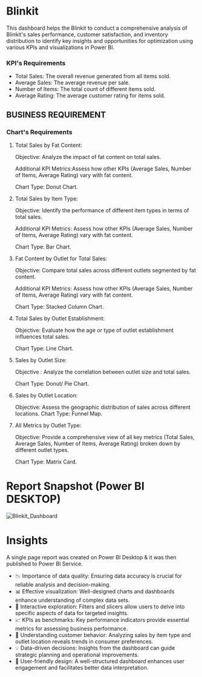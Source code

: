 
# Blinkit

This dashboard helps the Blinkit to conduct a comprehensive analysis of Blinkit's sales performance, customer satisfaction, and inventory distribution to identify key insights and opportunities for optimization using various KPIs and visualizations in Power BI.



### KPI's Requirements
 - Total Sales: The overall revenue generated from all items sold.
 - Average Sales: The average revenue per sale.
 - Number of Items: The total count of different items sold.
 - Average Rating: The average customer rating for items sold.

 ## BUSINESS REQUIREMENT
###  Chart's Requirements

1. Total Sales by Fat Content:
 	
    Objective: Analyze the impact of fat content on total sales.

    Additional KPI Metrics:Assess how other KPIs (Average Sales, Number of Items, Average Rating) vary with fat content.

    Chart Type: Donut Chart.

 2. Total Sales by Item Type:

    Objective: Identify the performance of different item types in terms of total sales.

    Additional KPI Metrics: Assess how other KPIs (Average Sales, Number of Items, Average Rating) vary with fat content.

    Chart Type: Bar Chart.

 3. Fat Content by Outlet for Total Sales:
 	
    Objective: Compare total sales across different outlets segmented by fat content.

    Additional KPI Metrics: Assess how other KPIs (Average Sales, Number of Items, Average Rating) vary with fat content.

    Chart Type: Stacked Column Chart.
 
4. Total Sales by Outlet Establishment:
 	
    Objective: Evaluate how the age or type of outlet establishment influences total sales.
 	
    Chart Type: Line Chart.

5. Sales by Outlet Size:

    Objective : Analyze the correlation between outlet size and total sales.

    Chart Type: Donut/ Pie Chart.

 6. Sales by Outlet Location:

    Objective: Assess the geographic distribution of sales across different locations.
    Chart Type: Funnel Map.

 7. All Metrics by Outlet Type:
 	
    Objective: Provide a comprehensive view of all key metrics (Total Sales, Average Sales, Number of Items, Average Rating) broken down by different outlet types.
 	
    Chart Type: Matrix Card.

 # Report Snapshot (Power BI DESKTOP)

 
![Blinkit_Dashboard](https://github.com/user-attachments/assets/71ccf376-663c-4abb-8b47-7921f6dfa10f)

# Insights

A single page report was created on Power BI Desktop & it was then published to Power BI Service.

- 📉 Importance of data quality: Ensuring data accuracy is crucial for reliable analysis and decision-making.
- 📊 Effective visualization: Well-designed charts and dashboards enhance understanding of complex data sets.
- 🔄 Interactive exploration: Filters and slicers allow users to delve into specific aspects of data for targeted insights.
- 📈 KPIs as benchmarks: Key performance indicators provide essential metrics for assessing business performance.
- 🛒 Understanding customer behavior: Analyzing sales by item type and outlet location reveals trends in consumer preferences.
- 💡 Data-driven decisions: Insights from the dashboard can guide strategic planning and operational improvements.
- 🎯 User-friendly design: A well-structured dashboard enhances user engagement and facilitates better data interpretation.

